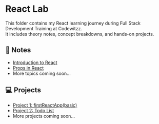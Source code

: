 # React Lab

This folder contains my React learning journey during Full Stack Development Training at Codewitzz.  
It includes theory notes, concept breakdowns, and hands-on projects.

## 📘 Notes
- [Introduction to React](notes/introduction-to-react.md)
- [Props in React](notes/props.md)
- More topics coming soon...

## 💻 Projects
- [Project 1: firstReactApp(basic)](projects/firstReactApp)
- [Project 2: Todo List](projects/todoie-list)
- More projects coming soon...





